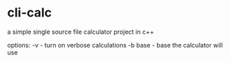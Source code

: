 # cli-calc

a simple single source file calculator project in c++

options:
-v - turn on verbose calculations
-b base - base the calculator will use